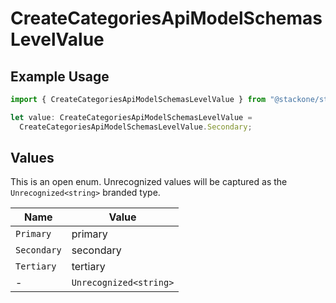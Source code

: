 # CreateCategoriesApiModelSchemasLevelValue

## Example Usage

```typescript
import { CreateCategoriesApiModelSchemasLevelValue } from "@stackone/stackone-client-ts/sdk/models/shared";

let value: CreateCategoriesApiModelSchemasLevelValue =
  CreateCategoriesApiModelSchemasLevelValue.Secondary;
```

## Values

This is an open enum. Unrecognized values will be captured as the `Unrecognized<string>` branded type.

| Name                   | Value                  |
| ---------------------- | ---------------------- |
| `Primary`              | primary                |
| `Secondary`            | secondary              |
| `Tertiary`             | tertiary               |
| -                      | `Unrecognized<string>` |